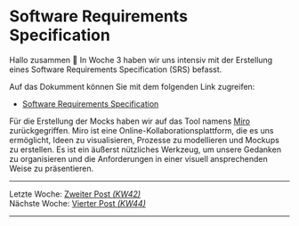 # Software Requirements Specification

Hallo zusammen 👋
In Woche 3 haben wir uns intensiv mit der Erstellung eines Software Requirements Specification (SRS) befasst.

Auf das Dokumment können Sie mit dem folgenden Link zugreifen:
- [Software Requirements Specification](../SRS/SoftwareRequirementsSpecification.md)

Für die Erstellung der Mocks haben wir auf das Tool namens [Miro](https://miro.com/) zurückgegriffen. Miro ist eine Online-Kollaborationsplattform, die es uns ermöglicht, Ideen zu visualisieren, Prozesse zu modellieren und Mockups zu erstellen. Es ist ein äußerst nützliches Werkzeug, um unsere Gedanken zu organisieren und die Anforderungen in einer visuell ansprechenden Weise zu präsentieren.


---  
Letzte Woche: [Zweiter Post _(KW42)_](01_Team)  
Nächste Woche: [Vierter Post _(KW44)_](03_Name)

---

<script src="https://utteranc.es/client.js"
        repo="DH-Karlsruhe/IncidArch-Blog"
        issue-term="pathname"
        label="🪀📣"
        theme="preferred-color-scheme"
        crossorigin="anonymous"
        async>
</script>
